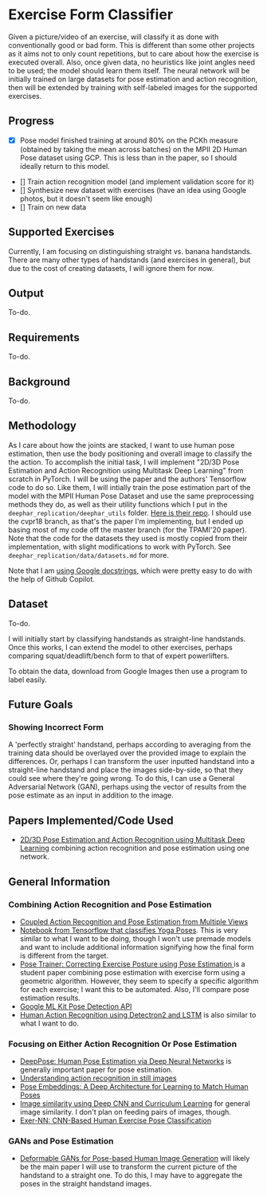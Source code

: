 # Exercise Form Classifier
Given a picture/video of an exercise, will classify it as done with conventionally good or bad form. This is different than some other projects as it aims not to only count repetitions, but to care about how the exercise is executed overall. Also, once given data, no heuristics like joint angles need to be used; the model should learn them itself. The neural network will be initially trained on large datasets for pose estimation and action recognition, then will be extended by training with self-labeled images for the supported exercises.

## Progress
- [x] Pose model finished training at around 80% on the PCKh measure (obtained by taking the mean across batches) on the MPII 2D Human Pose dataset using GCP. This is less than in the paper, so I should ideally return to this model.
- [] Train action recognition model (and implement validation score for it)
- [] Synthesize new dataset with exercises (have an idea using Google photos, but it doesn't seem like enough)
- [] Train on new data

## Supported Exercises
Currently, I am focusing on distinguishing straight vs. banana handstands. There are many other types of handstands (and exercises in general), but due to the cost of creating datasets, I will ignore them for now.

## Output
To-do.

## Requirements
To-do.

## Background
To-do.

## Methodology
As I care about how the joints are stacked, I want to use human pose estimation, then use the body positioning and overall image to classify the the action. To accomplish the initial task, I will implement "2D/3D Pose Estimation and Action Recognition using Multitask Deep Learning" from scratch in PyTorch. I will be using the paper and the authors' Tensorflow code to do so. Like them, I will intially train the pose estimation part of the model with the MPII Human Pose Dataset and use the same preprocessing methods they do, as well as their utility functions which I put in the ```deephar_replication/deephar_utils``` folder. [Here is their repo](https://github.com/dluvizon/deephar). I should use the cvpr18 branch, as that's the paper I'm implementing, but I ended up basing most of my code off the master branch (for the TPAMI'20 paper). Note that the code for the datasets they used is mostly copied from their implementation, with slight modifications to work with PyTorch. See ```deephar_replication/data/datasets.md``` for more.

Note that I am [using Google docstrings](https://github.com/google/styleguide/blob/gh-pages/pyguide.md#38-comments-and-docstrings), which were pretty easy to do with the help of Github Copilot.

## Dataset
To-do.

I will initially start by classifying handstands as straight-line handstands. Once this works, I can extend the model to other exercises, perhaps comparing squat/deadlift/bench form to that of expert powerlifters.

To obtain the data, download from Google Images then use a program to label easily.

## Future Goals
### Showing Incorrect Form
A 'perfectly straight' handstand, perhaps according to averaging from the training data should be overlayed over the provided image to explain the differences. Or, perhaps I can transform the user inputted handstand into a straight-line handstand and place the images side-by-side, so that they could see where they're going wrong. To do this, I can use a General Adversarial Network (GAN), perhaps using the vector of results from the pose estimate as an input in addition to the image.

## Papers Implemented/Code Used
- [2D/3D Pose Estimation and Action Recognition using Multitask Deep Learning](https://arxiv.org/pdf/1802.09232.pdf) combining action recognition and pose estimation using one network.

## General Information
### Combining Action Recognition and Pose Estimation
- [Coupled Action Recognition and Pose Estimation from
Multiple Views](https://citeseerx.ist.psu.edu/viewdoc/download?doi=10.1.1.308.5466&rep=rep1&type=pdf)
- [Notebook from Tensorflow that classifies Yoga Poses](https://colab.research.google.com/github/tensorflow/tensorflow/blob/master/tensorflow/lite/g3doc/tutorials/pose_classification.ipynb#scrollTo=ydb-bd_UWXMq). This is very similar to what I want to be doing, though I won't use premade models and want to include additional information signifying how the final form is different from the target.
- [Pose Trainer: Correcting Exercise Posture using Pose Estimation
](https://arxiv.org/pdf/2006.11718.pdf) is a student paper combining pose estimation with exercise form using a geometric algorithm. However, they seem to specify a specific algorithm for each exercise; I want this to be automated. Also, I'll compare pose estimation results.
- [Google ML Kit Pose Detection API](https://developers.google.com/ml-kit/vision/pose-detection/classifying-poses)
- [Human Action Recognition using Detectron2 and LSTM](https://learnopencv.com/human-action-recognition-using-detectron2-and-lstm/#disqus_thread) is also similar to what I want to do.
### Focusing on Either Action Recognition Or Pose Estimation
- [DeepPose: Human Pose Estimation via Deep Neural Networks](https://arxiv.org/pdf/1312.4659.pdf) is generally important paper for pose estimation.
- [Understanding action recognition in still images](https://openaccess.thecvf.com/content_CVPRW_2020/papers/w23/Girish_Understanding_Action_Recognition_in_Still_Images_CVPRW_2020_paper.pdf)
- [Pose Embeddings: A Deep Architecture for Learning to Match Human Poses](https://arxiv.org/abs/1507.00302)
- [Image similarity using Deep CNN and Curriculum Learning](https://arxiv.org/ftp/arxiv/papers/1709/1709.08761.pdf) for general image similarity. I don't plan on feeding pairs of images, though.
- [Exer-NN: CNN-Based Human Exercise Pose Classification](https://link.springer.com/chapter/10.1007/978-981-33-4367-2_34)
### GANs and Pose Estimation
- [Deformable GANs for Pose-based Human Image Generation](https://arxiv.org/abs/1801.00055) will likely be the main paper I will use to transform the current picture of the handstand to a straight one. To do this, I may have to aggregate the poses in the straight handstand images.
